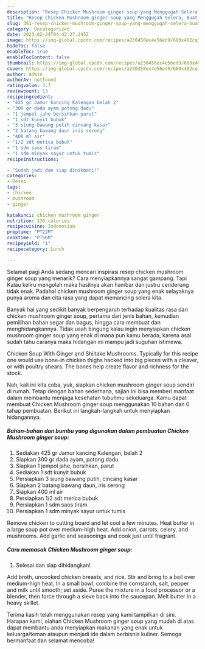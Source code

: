 ```yaml
---
description: "Resep Chicken Mushroom ginger soup yang Menggugah Selera, Buat Buka Puasa Enak Banget"
title: "Resep Chicken Mushroom ginger soup yang Menggugah Selera, Buat Buka Puasa Enak Banget"
slug: 361-resep-chicken-mushroom-ginger-soup-yang-menggugah-selera-buat-buka-puasa-enak-banget
category: Uncategorized
date: 2023-02-24T04:42:27.245Z
image: https://img-global.cpcdn.com/recipes/a230458ec4e56ed9/680x482cq70/chicken-mushroom-ginger-soup-foto-resep-utama.jpg
hideToc: false
enableToc: true
enableTocContent: false
thumbnail: https://img-global.cpcdn.com/recipes/a230458ec4e56ed9/680x482cq70/chicken-mushroom-ginger-soup-foto-resep-utama.jpg
cover: https://img-global.cpcdn.com/recipes/a230458ec4e56ed9/680x482cq70/chicken-mushroom-ginger-soup-foto-resep-utama.jpg
author: Admin
authorAv: notfound
ratingvalue: 3.7
reviewcount: 13
recipeingredient:
- "425 gr Jamur kancing Kalengan belah 2"
- "300 gr dada ayam potong dadu"
- "1 jempol jahe bersihkan parut"
- "1 sdt kunyit bubuk"
- "3 siung bawang putih cincang kasar"
- "2 batang bawang daun iris serong"
- "400 ml air"
- "1/2 sdt merica bubuk"
- "1 sdm saos tiram"
- "1 sdm minyak sayur untuk tumis"
recipeinstructions:

- "Sudah jadi dan siap dinikmati!"
categories:
- Resep
tags:
- chicken
- mushroom
- ginger

katakunci: chicken mushroom ginger 
nutrition: 136 calories
recipecuisine: Indonesian
preptime: "PT22M"
cooktime: "PT56M"
recipeyield: "1"
recipecategory: Lunch

---
```



Selamat pagi Anda sedang mencari inspirasi resep chicken mushroom ginger soup yang menarik? Cara menyiapkannya sangat gampang. Tapi Kalau keliru mengolah maka hasilnya akan hambar dan justru cenderung tidak enak. Padahal chicken mushroom ginger soup yang enak selayaknya punya aroma dan cita rasa yang dapat memancing selera kita.


Banyak hal yang sedikit banyak berpengaruh terhadap kualitas rasa dari chicken mushroom ginger soup, pertama dari jenis bahan, kemudian pemilihan bahan segar dan bagus, hingga cara membuat dan menghidangkannya. Tidak usah bingung kalau ingin menyiapkan chicken mushroom ginger soup yang enak di mana pun kamu berada, karena asal sudah tahu caranya maka hidangan ini mampu jadi suguhan istimewa.

Chicken Soup With Ginger and Shiitake Mushrooms. Typically for this recipe one would use bone-in chicken thighs hacked into big pieces with a cleaver, or with poultry shears. The bones help create flavor and richness for the stock.


Nah, kali ini kita coba, yuk, siapkan chicken mushroom ginger soup sendiri di rumah. Tetap dengan bahan sederhana, sajian ini bisa memberi manfaat dalam membantu menjaga kesehatan tubuhmu sekeluarga. Kamu dapat membuat Chicken Mushroom ginger soup menggunakan 10 bahan dan 0 tahap pembuatan. Berikut ini langkah-langkah untuk menyiapkan hidangannya.

<!--inarticleads1-->

##### Bahan-bahan dan bumbu yang digunakan dalam pembuatan Chicken Mushroom ginger soup:

1. Sediakan 425 gr Jamur kancing Kalengan, belah 2
1. Siapkan 300 gr dada ayam, potong dadu
1. Siapkan 1 jempol jahe, bersihkan, parut
1. Sediakan 1 sdt kunyit bubuk
1. Persiapkan 3 siung bawang putih, cincang kasar
1. Siapkan 2 batang bawang daun, iris serong
1. Siapkan 400 ml air
1. Persiapkan 1/2 sdt merica bubuk
1. Persiapkan 1 sdm saos tiram
1. Persiapkan 1 sdm minyak sayur untuk tumis


Remove chicken to cutting board and let cool a few minutes. Heat butter in a large soup pot over medium-high heat. Add onion, carrots, celery, and mushrooms. Add garlic and seasonings and cook just until fragrant. 

<!--inarticleads2-->

##### Cara memasak Chicken Mushroom ginger soup:


1. Selesai dan siap dihidangkan!

Add broth, uncooked chicken breasts, and rice. Stir and bring to a boil over medium-high heat. In a small bowl, combine the cornstarch, salt, pepper and milk until smooth; set aside. Puree the mixture in a food processor or a blender, then force through a sieve back into the saucepan. Melt butter in a heavy skillet. 

Terima kasih telah menggunakan resep yang kami tampilkan di sini. Harapan kami, olahan Chicken Mushroom ginger soup yang mudah di atas dapat membantu anda menyiapkan makanan yang enak untuk keluarga/teman ataupun menjadi ide dalam berbisnis kuliner. Semoga bermanfaat dan selamat mencoba!
